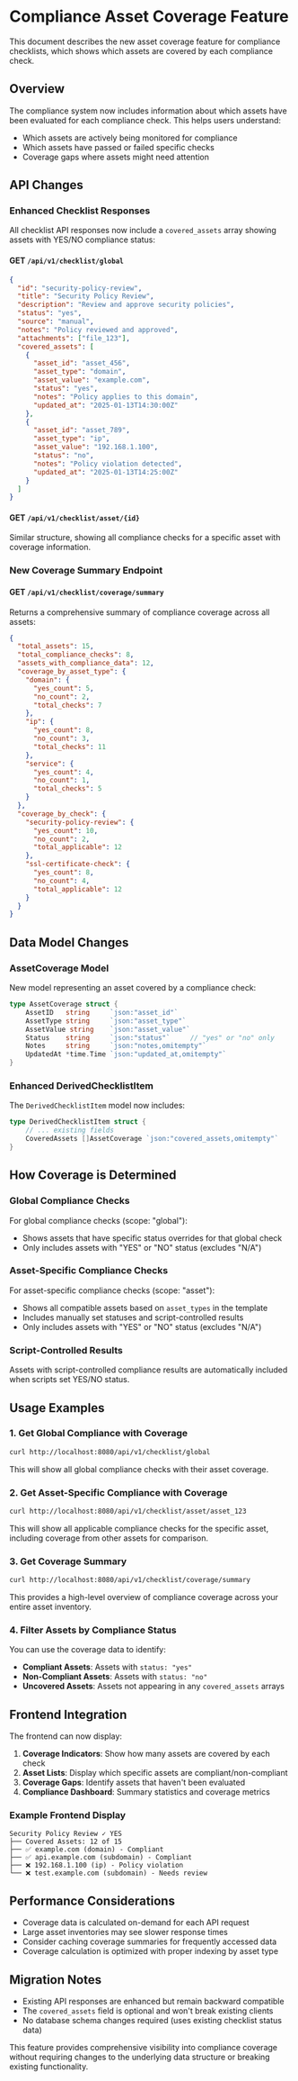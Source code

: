 # Compliance Asset Coverage Feature

This document describes the new asset coverage feature for compliance checklists, which shows which assets are covered by each compliance check.

## Overview

The compliance system now includes information about which assets have been evaluated for each compliance check. This helps users understand:

- Which assets are actively being monitored for compliance
- Which assets have passed or failed specific checks
- Coverage gaps where assets might need attention

## API Changes

### Enhanced Checklist Responses

All checklist API responses now include a `covered_assets` array showing assets with YES/NO compliance status:

#### GET `/api/v1/checklist/global`

```json
{
  "id": "security-policy-review",
  "title": "Security Policy Review",
  "description": "Review and approve security policies",
  "status": "yes",
  "source": "manual",
  "notes": "Policy reviewed and approved",
  "attachments": ["file_123"],
  "covered_assets": [
    {
      "asset_id": "asset_456",
      "asset_type": "domain",
      "asset_value": "example.com",
      "status": "yes",
      "notes": "Policy applies to this domain",
      "updated_at": "2025-01-13T14:30:00Z"
    },
    {
      "asset_id": "asset_789",
      "asset_type": "ip",
      "asset_value": "192.168.1.100",
      "status": "no",
      "notes": "Policy violation detected",
      "updated_at": "2025-01-13T14:25:00Z"
    }
  ]
}
```

#### GET `/api/v1/checklist/asset/{id}`

Similar structure, showing all compliance checks for a specific asset with coverage information.

### New Coverage Summary Endpoint

#### GET `/api/v1/checklist/coverage/summary`

Returns a comprehensive summary of compliance coverage across all assets:

```json
{
  "total_assets": 15,
  "total_compliance_checks": 8,
  "assets_with_compliance_data": 12,
  "coverage_by_asset_type": {
    "domain": {
      "yes_count": 5,
      "no_count": 2,
      "total_checks": 7
    },
    "ip": {
      "yes_count": 8,
      "no_count": 3,
      "total_checks": 11
    },
    "service": {
      "yes_count": 4,
      "no_count": 1,
      "total_checks": 5
    }
  },
  "coverage_by_check": {
    "security-policy-review": {
      "yes_count": 10,
      "no_count": 2,
      "total_applicable": 12
    },
    "ssl-certificate-check": {
      "yes_count": 8,
      "no_count": 4,
      "total_applicable": 12
    }
  }
}
```

## Data Model Changes

### AssetCoverage Model

New model representing an asset covered by a compliance check:

```go
type AssetCoverage struct {
    AssetID   string     `json:"asset_id"`
    AssetType string     `json:"asset_type"`
    AssetValue string    `json:"asset_value"`
    Status    string     `json:"status"`     // "yes" or "no" only
    Notes     string     `json:"notes,omitempty"`
    UpdatedAt *time.Time `json:"updated_at,omitempty"`
}
```

### Enhanced DerivedChecklistItem

The `DerivedChecklistItem` model now includes:

```go
type DerivedChecklistItem struct {
    // ... existing fields
    CoveredAssets []AssetCoverage `json:"covered_assets,omitempty"`
}
```

## How Coverage is Determined

### Global Compliance Checks

For global compliance checks (scope: "global"):
- Shows assets that have specific status overrides for that global check
- Only includes assets with "YES" or "NO" status (excludes "N/A")

### Asset-Specific Compliance Checks

For asset-specific compliance checks (scope: "asset"):
- Shows all compatible assets based on `asset_types` in the template
- Includes manually set statuses and script-controlled results
- Only includes assets with "YES" or "NO" status (excludes "N/A")

### Script-Controlled Results

Assets with script-controlled compliance results are automatically included when scripts set YES/NO status.

## Usage Examples

### 1. Get Global Compliance with Coverage

```bash
curl http://localhost:8080/api/v1/checklist/global
```

This will show all global compliance checks with their asset coverage.

### 2. Get Asset-Specific Compliance with Coverage

```bash
curl http://localhost:8080/api/v1/checklist/asset/asset_123
```

This will show all applicable compliance checks for the specific asset, including coverage from other assets for comparison.

### 3. Get Coverage Summary

```bash
curl http://localhost:8080/api/v1/checklist/coverage/summary
```

This provides a high-level overview of compliance coverage across your entire asset inventory.

### 4. Filter Assets by Compliance Status

You can use the coverage data to identify:

- **Compliant Assets**: Assets with `status: "yes"`
- **Non-Compliant Assets**: Assets with `status: "no"`
- **Uncovered Assets**: Assets not appearing in any `covered_assets` arrays

## Frontend Integration

The frontend can now display:

1. **Coverage Indicators**: Show how many assets are covered by each check
2. **Asset Lists**: Display which specific assets are compliant/non-compliant
3. **Coverage Gaps**: Identify assets that haven't been evaluated
4. **Compliance Dashboard**: Summary statistics and coverage metrics

### Example Frontend Display

```
Security Policy Review ✓ YES
├── Covered Assets: 12 of 15
├── ✅ example.com (domain) - Compliant
├── ✅ api.example.com (subdomain) - Compliant  
├── ❌ 192.168.1.100 (ip) - Policy violation
└── ❌ test.example.com (subdomain) - Needs review
```

## Performance Considerations

- Coverage data is calculated on-demand for each API request
- Large asset inventories may see slower response times
- Consider caching coverage summaries for frequently accessed data
- Coverage calculation is optimized with proper indexing by asset type

## Migration Notes

- Existing API responses are enhanced but remain backward compatible
- The `covered_assets` field is optional and won't break existing clients
- No database schema changes required (uses existing checklist status data)

This feature provides comprehensive visibility into compliance coverage without requiring changes to the underlying data structure or breaking existing functionality.
